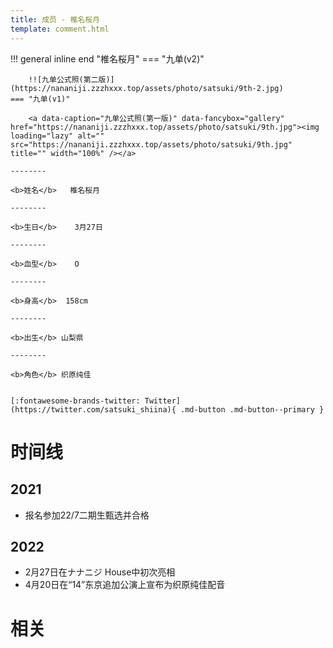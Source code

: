 ```yaml
---
title: 成员 - 椎名桜月
template: comment.html
---
```


!!! general inline end "椎名桜月"
    === "九单(v2)"

        !![九单公式照(第二版)](https://nananiji.zzzhxxx.top/assets/photo/satsuki/9th-2.jpg)
    === "九单(v1)"

        <a data-caption="九单公式照(第一版)" data-fancybox="gallery" href="https://nananiji.zzzhxxx.top/assets/photo/satsuki/9th.jpg"><img loading="lazy" alt="" src="https://nananiji.zzzhxxx.top/assets/photo/satsuki/9th.jpg" title="" width="100%" /></a>

    --------

    <b>姓名</b>   椎名桜月

    --------

    <b>生日</b>    3月27日

    --------

    <b>血型</b>    O

    --------

    <b>身高</b>  158cm

    --------

    <b>出生</b> 山梨県

    --------

    <b>角色</b> 织原纯佳
  

    [:fontawesome-brands-twitter: Twitter](https://twitter.com/satsuki_shiina){ .md-button .md-button--primary }

# 时间线
## 2021 

- 报名参加22/7二期生甄选并合格

## 2022

- 2月27日在ナナニジ House中初次亮相
- 4月20日在“14”东京追加公演上宣布为织原纯佳配音

# 相关
